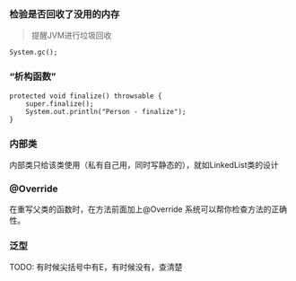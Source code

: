 ### 检验是否回收了没用的内存
> 提醒JVM进行垃圾回收

```
System.gc();
```
### “析构函数”
```
protected void finalize() throwsable {
    super.finalize();
    System.out.println("Person - finalize");
}
```
### 内部类
内部类只给该类使用（私有自己用，同时写静态的），就如LinkedList类的设计

### @Override
在重写父类的函数时，在方法前面加上@Override 系统可以帮你检查方法的正确性。

### 泛型
TODO: 有时候尖括号中有E，有时候没有，查清楚
